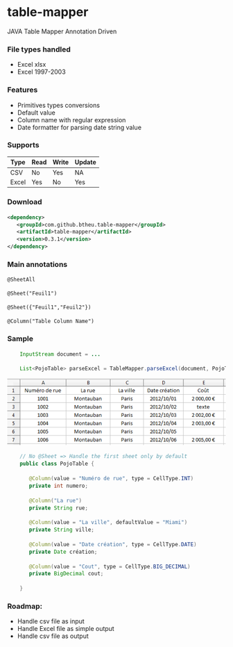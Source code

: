 # table-mapper
JAVA Table Mapper Annotation Driven

### File types handled
- Excel xlsx
- Excel 1997-2003

### Features
- Primitives types conversions
- Default value
- Column name with regular expression
- Date formatter for parsing date string value

### Supports


| Type | Read | Write | Update |
|---|--------|--------|---|
| CSV | No | Yes | NA |
| Excel | Yes | No | Yes |


### Download
```xml
<dependency>
   <groupId>com.github.btheu.table-mapper</groupId>
   <artifactId>table-mapper</artifactId>
   <version>0.3.1</version>
</dependency>
```

### Main annotations
	@SheetAll
	
	@Sheet("Feuil1")
	
	@Sheet({"Feuil1","Feuil2"})

	@Column("Table Column Name")

### Sample
```java
    InputStream document = ...

    List<PojoTable> parseExcel = TableMapper.parseExcel(document, PojoTable.class);
```

![alt tag](https://raw.githubusercontent.com/btheu/table-mapper/master/media/sample.png)

```java
    // No @Sheet => Handle the first sheet only by default
    public class PojoTable {
    
       @Column(value = "Numéro de rue", type = CellType.INT)
       private int numero;
       
       @Column("La rue")
       private String rue;
       
       @Column(value = "La ville", defaultValue = "Miami")
       private String ville;
       
       @Column(value = "Date création", type = CellType.DATE)
       private Date création;
       
       @Column(value = "Cout", type = CellType.BIG_DECIMAL)
       private BigDecimal cout;
    
    }
```

### Roadmap:
- Handle csv file as input
- Handle Excel file as simple output
- Handle csv file as output
